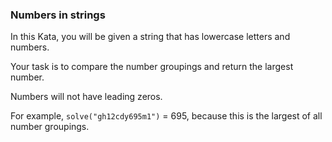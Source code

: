 ### Numbers in strings

In this Kata, you will be given a string that has lowercase letters and numbers. 

Your task is to compare the number groupings and return the largest number. 

Numbers will not have leading zeros.

For example, `solve("gh12cdy695m1")` = 695, because this is the largest of all number groupings. 
